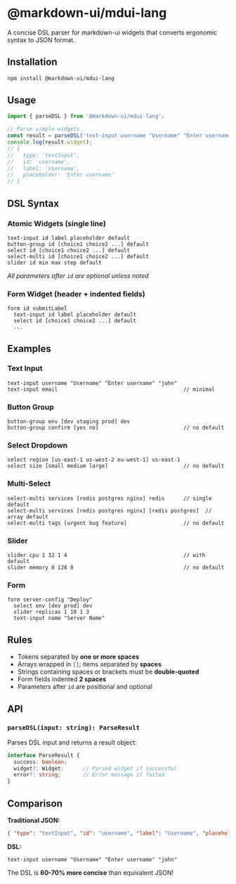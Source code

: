 # @markdown-ui/mdui-lang

A concise DSL parser for markdown-ui widgets that converts ergonomic syntax to JSON format.

## Installation

```bash
npm install @markdown-ui/mdui-lang
```

## Usage

```typescript
import { parseDSL } from '@markdown-ui/mdui-lang';

// Parse simple widgets
const result = parseDSL('text-input username "Username" "Enter username"');
console.log(result.widget);
// {
//   type: 'textInput',
//   id: 'username', 
//   label: 'Username',
//   placeholder: 'Enter username'
// }
```

## DSL Syntax

### Atomic Widgets (single line)

```
text-input id label placeholder default
button-group id [choice1 choice2 ...] default
select id [choice1 choice2 ...] default  
select-multi id [choice1 choice2 ...] default
slider id min max step default
```

*All parameters after `id` are optional unless noted*

### Form Widget (header + indented fields)

```
form id submitLabel
  text-input id label placeholder default
  select id [choice1 choice2 ...] default
  ...
```

## Examples

### Text Input
```
text-input username "Username" "Enter username" "john"
text-input email                                        // minimal
```

### Button Group
```
button-group env [dev staging prod] dev
button-group confirm [yes no]                           // no default
```

### Select Dropdown
```
select region [us-east-1 us-west-2 eu-west-1] us-east-1
select size [small medium large]                        // no default
```

### Multi-Select
```
select-multi services [redis postgres nginx] redis      // single default
select-multi services [redis postgres nginx] [redis postgres]  // array default
select-multi tags [urgent bug feature]                  // no default
```

### Slider
```
slider cpu 1 32 1 4                                     // with default
slider memory 0 128 8                                   // no default
```

### Form
```
form server-config "Deploy"
  select env [dev prod] dev
  slider replicas 1 10 1 3
  text-input name "Server Name"
```

## Rules

- Tokens separated by **one or more spaces**
- Arrays wrapped in `[]`; items separated by **spaces**  
- Strings containing spaces or brackets must be **double-quoted**
- Form fields indented **2 spaces**
- Parameters after `id` are positional and optional

## API

### `parseDSL(input: string): ParseResult`

Parses DSL input and returns a result object:

```typescript
interface ParseResult {
  success: boolean;
  widget?: Widget;      // Parsed widget if successful
  error?: string;       // Error message if failed
}
```

## Comparison

**Traditional JSON:**
```json
{ "type": "textInput", "id": "username", "label": "Username", "placeholder": "Enter username", "default": "john" }
```

**DSL:**
```
text-input username "Username" "Enter username" "john"
```

The DSL is **60-70% more concise** than equivalent JSON!